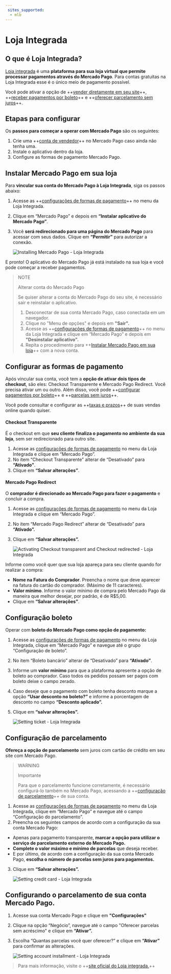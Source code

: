 ```yaml
---
 sites_supported:
  - mlb
---
```


# Loja Integrada

## O que é Loja Integrada?

[Loja integrada](https://www.lojaintegrada.com.br/) é uma **plataforma para sua loja virtual que permite processar pagamentos através do Mercado Pago**. Para contas gratuitas na Loja Integrada esse é o único meio de pagamento possível.

Você pode ativar a opção de ++[vender diretamente em seu site](#Configurar-as-formas-de-pagamento)++, ++[receber pagamentos por boleto](#Configuração-boleto)++ e ++[oferecer parcelamento sem juros](#Configuração-de-parcelamento)++.

## Etapas para configurar

Os **passos para começar a operar com Mercado Pago** são os seguintes:

1. Crie uma ++[conta de vendedor](https://www.mercadopago.com.br/activities)++ no Mercado Pago caso ainda não tenha uma.
2. Instale o aplicativo dentro da loja.
3. Configure as formas de pagamento Mercado Pago.

## Instalar Mercado Pago em sua loja

Para **vincular sua conta do Mercado Pago à Loja Integrada**, siga os passos abaixo:

1. Acesse as ++[configurações de formas de pagamento](https://app.lojaintegrada.com.br/painel/configuracao/pagamento/listar)++ no menu da Loja Integrada.
2. Clique em “Mercado Pago” e depois em **“Instalar aplicativo do Mercado Pago”**. 
3. Você **será redirecionado para uma página do Mercado Pago** para acessar com seus dados. Clique em **“Permitir”** para autorizar a conexão.

    ![Installing Mercado Pago - Loja Integrada](/images/lojaintegrada/lojaintegrada-connect-1.gif)

E pronto! O aplicativo do Mercado Pago já está instalado na sua loja e você pode começar a receber pagamentos. 

> NOTE
>
> Alterar conta do Mercado Pago
>
> Se quiser alterar a conta do Mercado Pago do seu site, é necessário sair e reinstalar o aplicativo.
> 1. Desconectar de sua conta Mercado Pago, caso conectada em um navegador.
> 2. Clique no "Menu de opções" e depois em **"Sair".**
> 3. Acesse as ++[configurações de formas de pagamento](https://app.lojaintegrada.com.br/painel/configuracao/pagamento/listar)++ no menu da Loja Integrada e clique em “Mercado Pago” e depois em **"Desinstalar aplicativo".** 
> 4. Repita o procedimento para ++[Instalar Mercado Pago em sua loja](#Instalar-Mercado-Pago-em-sua-loja)++ com a nova conta.

<!-- ![Uninstalling Mercado Pago - Loja Integrada](/images/lojaintegrada-disconnect-1.gif) -->

## Configurar as formas de pagamento

Após vincular sua conta, você tem a **opção de ativar dois tipos de checkout**, são eles: Checkout Transparente e Mercado Pago Redirect. Você precisa ativar um ou outro. Além disso, você pode ++[configurar pagamentos por boleto](#Configuração-boleto)++ e ++[parcelas sem juros](#Configuração-de-parcelamento)++.

Você pode consultar e configurar as ++[taxas e prazos](https://www.mercadopago.com.br/settings/release-options)++ de suas vendas online quando quiser.

#### Checkout Transparente

É o checkout em que **seu cliente finaliza o pagamento no ambiente da sua loja**, sem ser redirecionado para outro site.

1. Acesse as [configurações de formas de pagamento](https://app.lojaintegrada.com.br/painel/configuracao/pagamento/listar) no menu da Loja Integrada e clique em “Mercado Pago”.
2. No item “Checkout Transparente” alterar de “Desativado” para **“Ativado”**.
3. Clique em **“Salvar alterações”**.

#### Mercado Pago Redirect

O **comprador é direcionado ao Mercado Pago para fazer o pagamento** e concluir a compra.

1. Acesse as [configurações de formas de pagamento](https://app.lojaintegrada.com.br/painel/configuracao/pagamento/listar) no menu da Loja Integrada e clique em “Mercado Pago”.
2. No item “Mercado Pago Redirect” alterar de “Desativado” para **“Ativado”.**
3. Clique em **“Salvar alterações”.**

    ![Activating Checkout transparent and Checkout redirected - Loja Integrada](/images/lojaintegrada/lojaintegrada-checkout-1.gif)

Informe como você quer que sua loja apareça para seu cliente quando for realizar a compra:

- **Nome na Fatura do Comprador**. Preencha o nome que deve aparecer na fatura do cartão do comprador. (Máximo de 11 caracteres).
- **Valor mínimo**. Informe o valor mínimo de compra pelo Mercado Pago da maneira que melhor desejar, por padrão, é de R$5,00.
- Clique em **“Salvar alterações”**.

## Configuração boleto

Operar com **boleto do Mercado Pago como opção de pagamento:**

1. Acesse as [configurações de formas de pagamento](https://app.lojaintegrada.com.br/painel/configuracao/pagamento/listar) no menu da Loja Integrada, clique em “Mercado Pago” e navegue até o grupo “Configuração de boleto”.
2. No item “Boleto bancário” alterar de “Desativado” para **“Ativado”**.
3. Informe um **valor mínimo** para que a plataforma apresente a opção de boleto ao comprador. Caso todos os pedidos possam ser pagos com boleto deixe o campo zerado.
4. Caso deseje que o pagamento com boleto tenha desconto marque a opção **“Usar desconto no boleto?”** e informe a porcentagem de desconto no campo **“Desconto aplicado”.**
5. Clique em **“salvar alterações”.**

    ![Setting ticket - Loja Integrada](/images/lojaintegrada/lojaintegrada-ticket-1.gif)

## Configuração de parcelamento

**Ofereça a opção de parcelamento** sem juros com cartão de crédito em seu site com Mercado Pago.

> WARNING
>
> Importante
>
> Para que o parcelamento funcione corretamente, é necessário configurá-lo também no Mercado Pago, acessando a ++[configuração de parcelamento](#Configurando-o-parcelamento-de-sua-conta-Mercado-Pago)++ de sua conta.

1. Acesse as [configurações de formas de pagamento](https://app.lojaintegrada.com.br/painel/configuracao/pagamento/listar) no menu da Loja Integrada, clique em “Mercado Pago” e navegue até o campo “Configuração do parcelamento”.
2. Preencha os seguintes campos de acordo com a configuração da sua conta Mercado Pago:
- Apenas para pagamento transparente, **marcar a opção para utilizar o serviço de parcelamento externo do Mercado Pago.** 
- **Complete o valor máximo e mínimo de parcelas** que deseja receber.
- E por último, de acordo com a configuração da sua conta Mercado Pago, **escolha o número de parcelas sem juros para pagamentos.**
3. Clique em **“Salvar alterações”.**

    ![Setting credit card - Loja Integrada](/images/lojaintegrada/lojaintegrada-credit-card-1.gif)

## Configurando o parcelamento de sua conta Mercado Pago.

1. Acesse sua conta Mercado Pago e clique em **"Configurações"**
2. Clique na opção “Negócio”, navegue até o campo "Oferecer parcelas sem acréscimo" e clique em **“Ativar”.**
3. Escolha “Quantas parcelas você quer oferecer?” e clique em **“Ativar”** para confirmar as alterações.

	![Setting account installment - Loja Integrada](/images/lojaintegrada/lojaintegrada-account-installment-1.gif)

> Para mais informação, visite o ++[site oficial do Loja integrada.](https://lojaintegrada.com.br/)++
